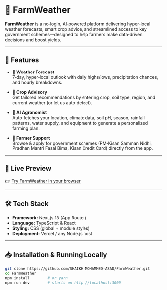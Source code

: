 # 🌾 FarmWeather

**FarmWeather** is a no‑login, AI‑powered platform delivering hyper‑local weather forecasts, smart crop advice, and streamlined access to key government schemes—designed to help farmers make data‑driven decisions and boost yields.

---

## 🚀 Features

- **📍 Weather Forecast**  
  7‑day, hyper‑local outlook with daily highs/lows, precipitation chances, and hourly breakdowns.

- **🌱 Crop Advisory**  
  Get tailored recommendations by entering crop, soil type, region, and current weather (or let us auto‑detect).

- **🤖 AI Agronomist**  
  Auto‑fetches your location, climate data, soil pH, season, rainfall patterns, water supply, and equipment to generate a personalized farming plan.

- **💼 Farmer Support**  
  Browse & apply for government schemes (PM‑Kisan Samman Nidhi, Pradhan Mantri Fasal Bima, Kisan Credit Card) directly from the app.

---

## 🔗 Live Preview

👉 [Try FarmWeather in your browser](https://qy6r2lkygwvsv5or-gpszjpy5o.preview.co.dev)

---

## 🛠 Tech Stack

- **Framework:** Next.js 13 (App Router)  
- **Language:** TypeScript & React  
- **Styling:** CSS (global + module styles)  
- **Deployment:** Vercel / any Node.js host

---

## 📥 Installation & Running Locally

```bash
git clone https://github.com/SHAIKH-MOHAMMED-ASAD/FarmWeather.git
cd FarmWeather
npm install        # or yarn
npm run dev        # starts on http://localhost:3000
